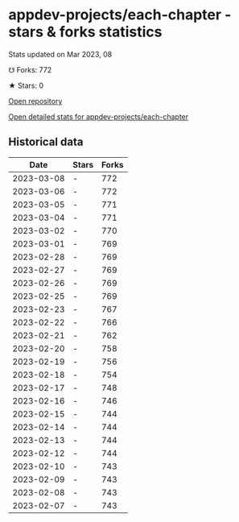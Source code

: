 # appdev-projects/each-chapter - stars & forks statistics

Stats updated on Mar 2023, 08

☋ Forks: 772

★ Stars: 0

[Open repository](https://github.com/appdev-projects/each-chapter)

[Open detailed stats for appdev-projects/each-chapter](https://reviewgithub.com/rep/appdev-projects/each-chapter)

## Historical data
| Date | Stars | Forks |
|------|-------|-------|
| 2023-03-08 | - | 772 | 
| 2023-03-06 | - | 772 | 
| 2023-03-05 | - | 771 | 
| 2023-03-04 | - | 771 | 
| 2023-03-02 | - | 770 | 
| 2023-03-01 | - | 769 | 
| 2023-02-28 | - | 769 | 
| 2023-02-27 | - | 769 | 
| 2023-02-26 | - | 769 | 
| 2023-02-25 | - | 769 | 
| 2023-02-23 | - | 767 | 
| 2023-02-22 | - | 766 | 
| 2023-02-21 | - | 762 | 
| 2023-02-20 | - | 758 | 
| 2023-02-19 | - | 756 | 
| 2023-02-18 | - | 754 | 
| 2023-02-17 | - | 748 | 
| 2023-02-16 | - | 746 | 
| 2023-02-15 | - | 744 | 
| 2023-02-14 | - | 744 | 
| 2023-02-13 | - | 744 | 
| 2023-02-12 | - | 744 | 
| 2023-02-10 | - | 743 | 
| 2023-02-09 | - | 743 | 
| 2023-02-08 | - | 743 | 
| 2023-02-07 | - | 743 | 

